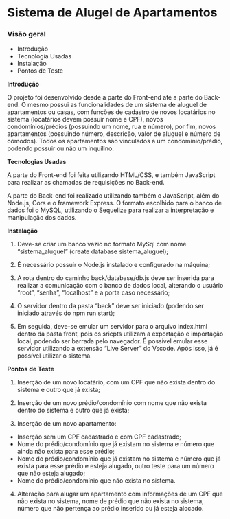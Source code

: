 # Sistema de Alugel de Apartamentos

### Visão geral

- Introdução
- Tecnologia Usadas
- Instalação
- Pontos de Teste

**Introdução**

O projeto foi desenvolvido desde a parte do Front-end até a parte do Back-end. O mesmo possui as funcionalidades de um sistema de aluguel de apartamentos ou casas, com funções de cadastro de novos locatários no sistema (locatários devem possuir nome e CPF), novos condomínios/prédios (possuindo um nome, rua e número), por fim, novos apartamentos (possuindo número, descrição, valor de aluguel e número de cômodos). Todos os apartamentos são vinculados a um condomínio/prédio, podendo possuir ou não um inquilino.

**Tecnologias Usadas**

A parte do Front-end foi feita utilizando HTML/CSS, e também JavaScript para realizar as chamadas de requisições no Back-end.

A parte do Back-end foi realizado utilizando também o JavaScript, além do Node.js, Cors e o framework Express. O formato escolhido para o banco de dados foi o MySQL, utilizando o Sequelize para realizar a interpretação e manipulação dos dados.

**Instalação**

1. Deve-se criar um banco vazio no formato MySql com nome “sistema_aluguel” (create database sistema_aluguel);

2. É necessário possuir o Node.js instalado e configurado na máquina;

3. A rota dentro do caminho back/database/db.js deve ser inserida para realizar a comunicação com o banco de dados local, alterando o usuário “root”, “senha”, “localhost” e a porta caso necessário;

4. O servidor dentro da pasta “back” deve ser iniciado (podendo ser iniciado através do npm run start);

5. Em seguida, deve-se emular um servidor para o arquivo index.html dentro da pasta front, pois os sricpts utilizam a exportação e importação local, podendo ser barrada pelo navegador. É possível emular esse servidor utilizando a extensão “Live Server” do Vscode. Após isso, já é possível utilizar o sistema.

**Pontos de Teste**

1. Inserção de um novo locatário, com um CPF que não exista dentro do sistema e outro que já exista;

2. Inserção de um novo prédio/condomínio com nome que não exista dentro do sistema e outro que já exista;

3. Inserção de um novo apartamento:

- Inserção sem um CPF cadastrado e com CPF cadastrado;
- Nome do prédio/condomínio que já existam no sistema e número que ainda não exista para esse prédio;
- Nome do prédio/condomínio que já existam no sistema e número que já exista para esse prédio e esteja alugado, outro teste para um número que não esteja alugado;
- Nome do prédio/condomínio que não exista no sistema.

4. Alteração para alugar um apartamento com informações de um CPF que não exista no sistema, nome de prédio que não exista no sistema, número que não pertença ao prédio inserido ou já esteja alocado.
